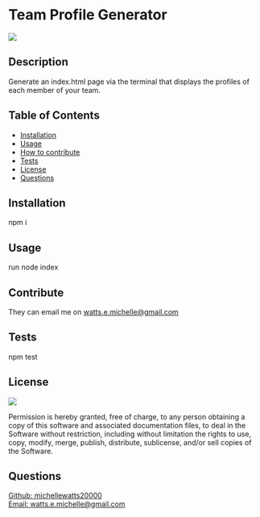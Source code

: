 # Team Profile Generator

  <a href="https://opensource.org/licenses/MIT">
  <img src="https://img.shields.io/badge/License-MIT-yellow.svg"></a>

  ## Description
  Generate an index.html page via the terminal that displays the profiles of each member of your team.

  ## Table of Contents
  - [Installation](#installation)
  - [Usage](#usage)
  - [How to contribute](#contribute)
  - [Tests](#tests)
  - [License](#license)
  - [Questions](#questions)

  ## Installation
  npm i

  ## Usage
  run node index

  ## Contribute
  They can email me on watts.e.michelle@gmail.com

  ## Tests 
npm test
  ## License
<a href="https://opensource.org/licenses/MIT">
<img src="https://img.shields.io/badge/License-MIT-yellow.svg"></a>

Permission is hereby granted, free of charge, to any person obtaining a copy of this software and associated documentation files, to deal in the Software without restriction, including without limitation the rights to use, copy, modify, merge, publish, distribute, sublicense, and/or sell copies of the Software.


  ## Questions
  [Github: michellewatts20000](https://github.com/michellewatts20000)
  <br>
  [Email: watts.e.michelle@gmail.com](mailto:watts.e.michelle@gmail.com)
